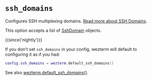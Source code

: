 # `ssh_domains`

Configures SSH multiplexing domains.  [Read more about SSH Domains](
../../../multiplexing.md#ssh-domains).

This option accepts a list of [SshDomain](../SshDomain.md) objects.

{{since('nightly')}}

If you don't set `ssh_domains` in your config, wezterm will default
to configuring it as if you had:

```lua
config.ssh_domains = wezterm.default_ssh_domains()
```

See also [wezterm.default_ssh_domains()](../wezterm/default_ssh_domains.md).

